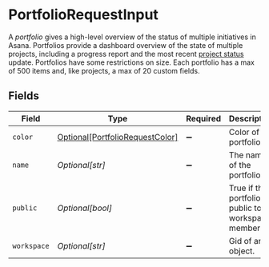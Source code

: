 # PortfolioRequestInput

A *portfolio* gives a high-level overview of the status of multiple initiatives in Asana. Portfolios provide a dashboard overview of the state of multiple projects, including a progress report and the most recent [project status](/docs/asana-project-statuses) update.
Portfolios have some restrictions on size. Each portfolio has a max of 500 items and, like projects, a max of 20 custom fields.


## Fields

| Field                                                                           | Type                                                                            | Required                                                                        | Description                                                                     | Example                                                                         |
| ------------------------------------------------------------------------------- | ------------------------------------------------------------------------------- | ------------------------------------------------------------------------------- | ------------------------------------------------------------------------------- | ------------------------------------------------------------------------------- |
| `color`                                                                         | [Optional[PortfolioRequestColor]](../../models/shared/portfoliorequestcolor.md) | :heavy_minus_sign:                                                              | Color of the portfolio.                                                         | light-green                                                                     |
| `name`                                                                          | *Optional[str]*                                                                 | :heavy_minus_sign:                                                              | The name of the portfolio.                                                      | Bug Portfolio                                                                   |
| `public`                                                                        | *Optional[bool]*                                                                | :heavy_minus_sign:                                                              | True if the portfolio is public to its workspace members.                       | false                                                                           |
| `workspace`                                                                     | *Optional[str]*                                                                 | :heavy_minus_sign:                                                              | Gid of an object.                                                               | 167589                                                                          |